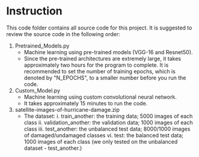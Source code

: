 # Instruction

This code folder contains all source code for this project. It is suggested to review the source code in the following order:

1. Pretrained_Models.py
      * Machine learning using pre-trained models (VGG-16 and Resnet50).
      * Since the pre-trained architectures are extremely large, it takes approximately two hours for the program to complete. It is recommended to set the number of training epochs, which is denoted by "N_EPOCHS", to a smaller number before you run the code. 
2. Custom_Model.py
      * Machine learning using custom convolutional neural network.
      * It takes approximately 15 minutes to run the code. 
3. satellite-images-of-hurricane-damage.zip
      + The dataset:
          i. train_another: the training data; 5000 images of each class
          ii. validation_another: the validation data; 1000 images of each class
          iii. test_another: the unbalanced test data; 8000/1000 images of damaged/undamaged classes
          vi. test: the balanced test data; 1000 images of each class (we only tested on the unbalanced dataset - test_another.)
